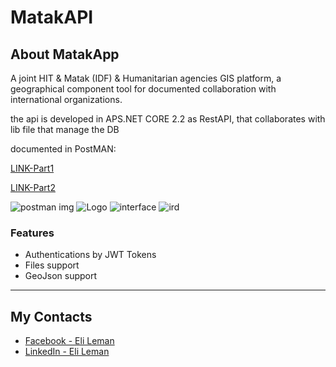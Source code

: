 # MatakAPI

## About MatakApp
A joint HIT & Matak (IDF) & Humanitarian agencies GIS platform, a geographical component tool for documented collaboration with international organizations.

the api is developed in APS.NET CORE 2.2 as RestAPI, that collaborates with lib file that manage the DB

documented in PostMAN:

[LINK-Part1](https://documenter.getpostman.com/view/7173606/S1LsXpsP)

[LINK-Part2](https://documenter.getpostman.com/view/8877199/SVmyQH4k)


![postman img](https://live.staticflickr.com/65535/48520708747_7336ac831c_m.jpg)
![Logo](https://user-images.githubusercontent.com/40465916/170072693-4bdcb865-de10-4b98-8a4b-f30ba593d0d5.png)
![interface](https://user-images.githubusercontent.com/40465916/170072749-0d0d29e6-410e-4f24-91ce-e0044e7f1a1c.png)
![ird](https://user-images.githubusercontent.com/40465916/170072710-ead67854-c5fe-46bd-a46c-dae797327829.png)




### Features
- Authentications by JWT Tokens 
- Files support
- GeoJson support

---

## My Contacts
- [Facebook - Eli Leman](https://www.facebook.com/eli.leman)
- [LinkedIn - Eli Leman](https://www.linkedin.com/in/liel-leman/)
